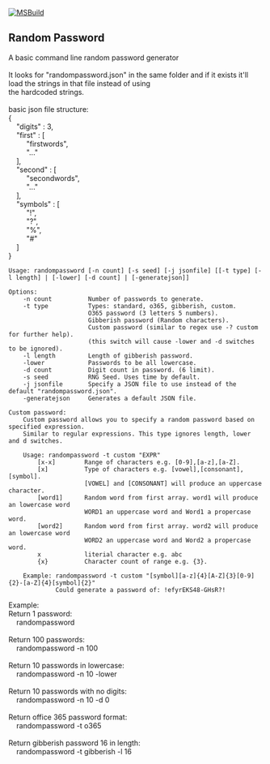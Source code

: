 [![MSBuild](https://github.com/tofuman0/RandomPassword/actions/workflows/msbuild.yml/badge.svg)](https://github.com/tofuman0/RandomPassword/actions/workflows/msbuild.yml)

Random Password
---------------

A basic command line random password generator<br />
<br />
It looks for "randompassword.json" in the same folder and if it exists it'll load the strings in that file instead of using<br />
the hardcoded strings.<br />
<br />
basic json file structure:<br />
{<br />
	&nbsp;&nbsp;&nbsp;&nbsp;"digits" : 3,<br />
	&nbsp;&nbsp;&nbsp;&nbsp;"first" : [<br />
	&nbsp;&nbsp;&nbsp;&nbsp;	&nbsp;&nbsp;&nbsp;&nbsp;"firstwords",<br />
	&nbsp;&nbsp;&nbsp;&nbsp;	&nbsp;&nbsp;&nbsp;&nbsp;"..."<br />
	&nbsp;&nbsp;&nbsp;&nbsp;],<br />
	&nbsp;&nbsp;&nbsp;&nbsp;"second" : [<br />
	&nbsp;&nbsp;&nbsp;&nbsp;	&nbsp;&nbsp;&nbsp;&nbsp;"secondwords",<br />
	&nbsp;&nbsp;&nbsp;&nbsp;	&nbsp;&nbsp;&nbsp;&nbsp;"..."<br />
	&nbsp;&nbsp;&nbsp;&nbsp;],<br />
	&nbsp;&nbsp;&nbsp;&nbsp;"symbols" : [<br />
	&nbsp;&nbsp;&nbsp;&nbsp;	&nbsp;&nbsp;&nbsp;&nbsp;"!",<br />
	&nbsp;&nbsp;&nbsp;&nbsp;	&nbsp;&nbsp;&nbsp;&nbsp;"?",<br />
	&nbsp;&nbsp;&nbsp;&nbsp;	&nbsp;&nbsp;&nbsp;&nbsp;"%",<br />
	&nbsp;&nbsp;&nbsp;&nbsp;	&nbsp;&nbsp;&nbsp;&nbsp;"#"<br />
	&nbsp;&nbsp;&nbsp;&nbsp;]<br />
}<br />
````CommandLine
Usage: randompassword [-n count] [-s seed] [-j jsonfile] [[-t type] [-l length] | [-lower] [-d count] | [-generatejson]]

Options:
    -n count          Number of passwords to generate.
    -t type           Types: standard, o365, gibberish, custom.
                      O365 password (3 letters 5 numbers).
                      Gibberish password (Random characters).
                      Custom password (similar to regex use -? custom for further help).
                      (this switch will cause -lower and -d switches to be ignored).
    -l length         Length of gibberish password.
    -lower            Passwords to be all lowercase.
    -d count          Digit count in password. (6 limit).
    -s seed           RNG Seed. Uses time by default.
    -j jsonfile       Specify a JSON file to use instead of the default "randompassword.json".
    -generatejson     Generates a default JSON file.

Custom password:
    Custom password allows you to specify a random password based on specified expression.
    Similar to regular expressions. This type ignores length, lower and d switches.

    Usage: randompassword -t custom "EXPR"
        [x-x]        Range of characters e.g. [0-9],[a-z],[a-Z].
        [x]          Type of characters e.g. [vowel],[consonant],[symbol].
                     [VOWEL] and [CONSONANT] will produce an uppercase character.
        [word1]      Random word from first array. word1 will produce an lowercase word
                     WORD1 an uppercase word and Word1 a propercase word.
        [word2]      Random word from first array. word2 will produce an lowercase word
                     WORD2 an uppercase word and Word2 a propercase word.
        x            literial character e.g. abc
        {x}          Character count of range e.g. {3}.

    Example: randompassword -t custom "[symbol][a-z]{4}[A-Z]{3}[0-9]{2}-[a-Z]{4}[symbol]{2}"
             Could generate a password of: !efyrEKS48-GHsR?!
````
Example:<br />
Return 1 password:<br />
	&nbsp;&nbsp;&nbsp;&nbsp;randompassword<br />
<br />
Return 100 passwords:<br />
	&nbsp;&nbsp;&nbsp;&nbsp;randompassword -n 100<br />
	&nbsp;&nbsp;&nbsp;&nbsp;<br />
Return 10 passwords in lowercase:<br />
	&nbsp;&nbsp;&nbsp;&nbsp;randompassword -n 10 -lower<br />
	&nbsp;&nbsp;&nbsp;&nbsp;<br />
Return 10 passwords with no digits:<br />
	&nbsp;&nbsp;&nbsp;&nbsp;randompassword -n 10 -d 0<br />
	&nbsp;&nbsp;&nbsp;&nbsp;<br />
Return office 365 password format:<br />
	&nbsp;&nbsp;&nbsp;&nbsp;randompassword -t o365<br />
	&nbsp;&nbsp;&nbsp;&nbsp;<br />
Return gibberish password 16 in length:<br />
	&nbsp;&nbsp;&nbsp;&nbsp;randompassword -t gibberish -l 16<br />
